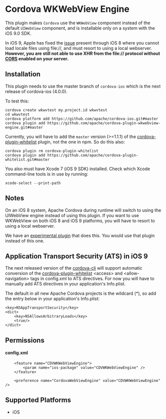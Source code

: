 Cordova WKWebView Engine
======

This plugin makes `Cordova` use the `WKWebView` component instead of the default `UIWebView` component, and is installable only on a system with the iOS 9.0 SDK. 

In iOS 9, Apple has fixed the [issue](http://www.openradar.me/18039024) present through iOS 8 where you cannot load locale files using file://, and must resort to using a local webserver. **However, you are still not able to use XHR from the file:// protocol without [CORS](https://developer.mozilla.org/en-US/docs/Web/HTTP/Access_control_CORS) enabled on your server.**

Installation
-----------

This plugin needs to use the master branch of `cordova-ios` which is the next release of cordova-ios (4.0.0).

To test this:

    cordova create wkwvtest my.project.id wkwvtest
    cd wkwvtest
    cordova platform add https://github.com/apache/cordova-ios.git#master
    cordova plugin add https://github.com/apache/cordova-plugin-wkwebview-engine.git#master

Currently, you will have to add the `master` version (>=1.1.1) of the [cordova-plugin-whitelist](https://github.com/apache/cordova-plugin-whitelist) plugin, not the one in npm. So do this also:

    cordova plugin rm cordova-plugin-whitelist
	cordova plugin add https://github.com/apache/cordova-plugin-whitelist.git#master

   
You also must have Xcode 7 (iOS 9 SDK) installed. Check which Xcode command-line tools is in use by running:

    xcode-select --print-path


Notes
------

On an iOS 8 system, Apache Cordova during runtime will switch to using the UIWebView engine instead of using this plugin. If you want to use WKWebView on both iOS 8 and iOS 9 platforms, you will have to resort to using a local webserver.

We have an [experimental plugin](https://github.com/apache/cordova-plugins/tree/master/wkwebview-engine-localhost) that does this. You would use that plugin instead of this one.

Application Transport Security (ATS) in iOS 9
-----------

The next released version of the [cordova-cli](https://www.npmjs.com/package/cordova) will support automatic conversion of the [cordova-plugin-whitelist](https://github.com/apache/cordova-plugin-whitelist) &lt;access&gt; and &lt;allow-navigation&gt; tags in config.xml to ATS directives. For now you will have to manually add ATS directives in your application's Info.plist.

The default in all new Apache Cordova projects is the wildcard (*), so add the entry below in your application's Info.plist:

    <key>NSAppTransportSecurity</key>
    <dict>
	    <key>NSAllowsArbitraryLoads</key>
	    <true/>
    </dict>


Permissions
-----------

#### config.xml

        <feature name="CDVWKWebViewEngine">
            <param name="ios-package" value="CDVWKWebViewEngine" />
        </feature>

        <preference name="CordovaWebViewEngine" value="CDVWKWebViewEngine" />

Supported Platforms
-------------------

- iOS
